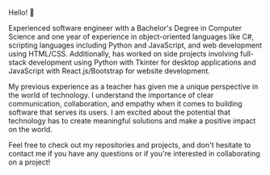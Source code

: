 Hello! 👋 

Experienced software engineer with a Bachelor's Degree in Computer Science and one year of experience in object-oriented languages like C#, scripting languages including Python and JavaScript, and web development using HTML/CSS. Additionally, has worked on side projects involving full-stack development using Python with Tkinter for desktop applications and JavaScript with React.js/Bootstrap for website development.

My previous experience as a teacher has given me a unique perspective in the world of technology. I understand the importance of clear communication, collaboration, and empathy when it comes to building software that serves its users.  I am excited about the potential that technology has to create meaningful solutions and make a positive impact on the world.

Feel free to check out my repositories and projects, and don't hesitate to contact me if you have any questions or if you're interested in collaborating on a project!







<!--
**amy6768/amy6768** is a ✨ _special_ ✨ repository because its `README.md` (this file) appears on your GitHub profile.

Here are some ideas to get you started:

- 🔭 I’m currently working on ...
- 🌱 I’m currently learning ...
- 👯 I’m looking to collaborate on ...
- 🤔 I’m looking for help with ...
- 💬 Ask me about ...
- 📫 How to reach me: ...
- 😄 Pronouns: ...
- ⚡ Fun fact: ...
-->

